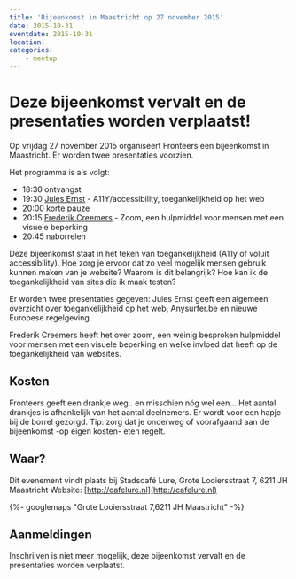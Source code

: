```yaml
---
title: 'Bijeenkomst in Maastricht op 27 november 2015'
date: 2015-10-31
eventdate: 2015-10-31
location:
categories:
    - meetup
---
```


# Deze bijeenkomst vervalt en de presentaties worden verplaatst!

Op vrijdag 27 november 2015 organiseert Fronteers een bijeenkomst in Maastricht. Er worden twee presentaties voorzien.

Het programma is als volgt:

-   18:30 ontvangst
-   19:30 [Jules Ernst](https://twitter.com/julezrulez) - A11Y/accessibility, toegankelijkheid op het web
-   20:00 korte pauze
-   20:15 [Frederik Creemers](https://twitter.com/_bigblind) - Zoom, een hulpmiddel voor mensen met een visuele beperking
-   20:45 naborrelen

Deze bijeenkomst staat in het teken van toegankelijkheid (A11y of voluit accessibility). Hoe zorg je ervoor dat zo veel mogelijk mensen gebruik kunnen maken van je website? Waarom is dit belangrijk? Hoe kan ik de toegankelijkheid van sites die ik maak testen?

Er worden twee presentaties gegeven: Jules Ernst geeft een algemeen overzicht over toegankelijkheid op het web, Anysurfer.be en nieuwe Europese regelgeving.

Frederik Creemers heeft het over zoom, een weinig besproken hulpmiddel voor mensen met een visuele beperking en welke invloed dat heeft op de toegankelijkheid van websites.

## Kosten

Fronteers geeft een drankje weg.. en misschien nóg wel een... Het aantal drankjes is afhankelijk van het aantal deelnemers. Er wordt voor een hapje bij de borrel gezorgd. Tip: zorg dat je onderweg of voorafgaand aan de bijeenkomst -op eigen kosten- eten regelt.

## Waar?

Dit evenement vindt plaats bij Stadscafé Lure, Grote Looiersstraat 7, 6211 JH Maastricht
Website: [http://cafelure.nl](http://cafelure.nl)

{%- googlemaps "Grote Looiersstraat 7,6211 JH Maastricht" -%}

## Aanmeldingen

Inschrijven is niet meer mogelijk, deze bijeenkomst vervalt en de presentaties worden verplaatst.
